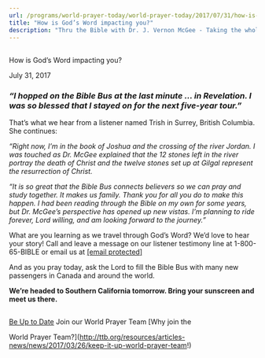 ```yaml
---
url: /programs/world-prayer-today/world-prayer-today/2017/07/31/how-is-god-s-word-impacting-you
title: "How is God’s Word impacting you?"
description: "Thru the Bible with Dr. J. Vernon McGee - Taking the whole Word to the whole world"
---
```







## 
 How is God’s Word impacting you?


July 31, 2017




### *“I hopped on the Bible Bus at the last minute … in Revelation. I was so blessed that I stayed on for the next five-year tour.”*


That’s what we hear from a listener named Trish in Surrey, British Columbia. She continues:


*“Right now, I’m in the book of Joshua and the crossing of the river Jordan. I was touched as Dr. McGee explained that the 12 stones left in the river portray the death of Christ and the twelve stones set up at Gilgal represent the resurrection of Christ.* 


*“It is so great that the Bible Bus connects believers so we can pray and study together. It makes us family. Thank you for all you do to make this happen. I had been reading through the Bible on my own for some years, but Dr. McGee’s perspective has opened up new vistas. I’m planning to ride forever, Lord willing, and am looking forward to the journey.”*


What are you learning as we travel through God’s Word? We’d love to hear your story! Call and leave a message on our listener testimony line at 1-800-65-BIBLE or email us at [[email protected]](/cdn-cgi/l/email-protection)


And as you pray today, ask the Lord to fill the Bible Bus with many new passengers in Canada and around the world.


**We’re headed to Southern California tomorrow. Bring your sunscreen and meet us there.**







## 




[Be Up to Date](http://feeds.feedburner.com/WorldPrayerToday "World Prayer Today RSS Feed")
Join our World Prayer Team
[Why join the  

World Prayer Team?](http://ttb.org/resources/articles-news/news/2017/03/26/keep-it-up-world-prayer-team!)




